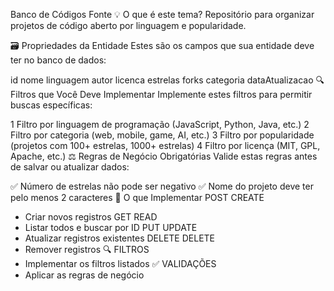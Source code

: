 Banco de Códigos Fonte
💡
O que é este tema?
Repositório para organizar projetos de código aberto por linguagem e popularidade.

🗃️
Propriedades da Entidade
Estes são os campos que sua entidade deve ter no banco de dados:

id
nome
linguagem
autor
licenca
estrelas
forks
categoria
dataAtualizacao
🔍
Filtros que Você Deve Implementar
Implemente estes filtros para permitir buscas específicas:

1
Filtro por linguagem de programação (JavaScript, Python, Java, etc.)
2
Filtro por categoria (web, mobile, game, AI, etc.)
3
Filtro por popularidade (projetos com 100+ estrelas, 1000+ estrelas)
4
Filtro por licença (MIT, GPL, Apache, etc.)
⚖️
Regras de Negócio Obrigatórias
Valide estas regras antes de salvar ou atualizar dados:

✅
Número de estrelas não pode ser negativo
✅
Nome do projeto deve ter pelo menos 2 caracteres
🚀
O que Implementar
POST
CREATE
- Criar novos registros
GET
READ
- Listar todos e buscar por ID
PUT
UPDATE
- Atualizar registros existentes
DELETE
DELETE
- Remover registros
🔍
FILTROS
- Implementar os filtros listados
✅
VALIDAÇÕES
- Aplicar as regras de negócio